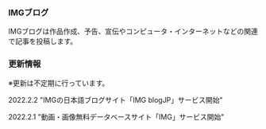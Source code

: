 ### IMGブログ

IMGブログは作品作成、予告、宣伝やコンピュータ・インターネットなどの関連で記事を投稿します。

### 更新情報

※更新は不定期に行っています。

2022.2.2 "IMGの日本語ブログサイト「IMG blogJP」サービス開始"

2022.2.1 "動画・画像無料データベースサイト「IMG」サービス開始"
